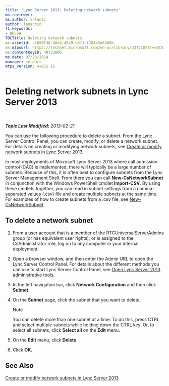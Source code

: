 ```yaml
---
title: 'Lync Server 2013: Deleting network subnets'
ms.reviewer: 
ms.author: v-lanac
author: lanachin
f1.keywords:
- NOCSH
TOCTitle: Deleting network subnets
ms:assetid: c1850f38-40a3-48c9-b6f1-f181c5e63b6b
ms:mtpsurl: https://technet.microsoft.com/en-us/library/JJ721873(v=OCS.15)
ms:contentKeyID: 49733806
ms.date: 07/23/2014
manager: serdars
mtps_version: v=OCS.15
---
```


<div data-xmlns="http://www.w3.org/1999/xhtml">

<div class="topic" data-xmlns="http://www.w3.org/1999/xhtml" data-msxsl="urn:schemas-microsoft-com:xslt" data-cs="http://msdn.microsoft.com/">

<div data-asp="https://msdn2.microsoft.com/asp">

# Deleting network subnets in Lync Server 2013

</div>

<div id="mainSection">

<div id="mainBody">

<span> </span>

_**Topic Last Modified:** 2013-02-21_

You can use the following procedure to delete a subnet. From the Lync Server Control Panel, you can create, modify, or delete a network subnet. For details on creating or modifying network subnets, see [Create or modify network subnets in Lync Server 2013](lync-server-2013-create-or-modify-network-subnets.md).

In most deployments of Microsoft Lync Server 2013 where call admission control (CAC) is implemented, there will typically be a large number of subnets. Because of this, it is often best to configure subnets from the Lync Server Management Shell. From there you can call **New-CsNetworkSubnet** in conjunction with the Windows PowerShell cmdlet **Import-CSV**. By using these cmdlets together, you can read in subnet settings from a comma-separated values (.csv) file and create multiple subnets at the same time. For examples of how to create subnets from a .csv file, see [New-CsNetworkSubnet](https://docs.microsoft.com/powershell/module/skype/New-CsNetworkSubnet).

<div>

## To delete a network subnet

1.  From a user account that is a member of the RTCUniversalServerAdmins group (or has equivalent user rights), or is assigned to the CsAdministrator role, log on to any computer in your internal deployment.

2.  Open a browser window, and then enter the Admin URL to open the Lync Server Control Panel. For details about the different methods you can use to start Lync Server Control Panel, see [Open Lync Server 2013 administrative tools](lync-server-2013-open-lync-server-administrative-tools.md).

3.  In the left navigation bar, click **Network Configuration** and then click **Subnet**.

4.  On the **Subnet** page, click the subnet that you want to delete.
    
    <div>
    

    > [!NOTE]  
    > You can delete more than one subnet at a time. To do this, press CTRL and select multiple subnets while holding down the CTRL key. Or, to select all subnets, click <STRONG>Select all</STRONG> on the <STRONG>Edit</STRONG> menu.

    
    </div>

5.  On the **Edit** menu, click **Delete**.

6.  Click **OK**.

</div>

<div>

## See Also


[Create or modify network subnets in Lync Server 2013](lync-server-2013-create-or-modify-network-subnets.md)  
  

</div>

</div>

<span> </span>

</div>

</div>

</div>

